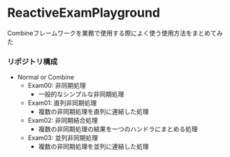 # ReactiveExamPlayground

Combineフレームワークを業務で使用する際によく使う使用方法をまとめてみた

### リポジトリ構成
- Normal or Combine
  - Exam00: 非同期処理
    - 一般的なシンプルな非同期処理
  - Exam01: 直列非同期処理
    - 複数の非同期処理を直列に連結した処理
  - Exam02: 非同期結合処理
    - 複数の非同期処理の結果を一つのハンドラにまとめる処理
  - Exam03: 並列非同期処理
    - 複数の非同期処理を並列に連結した処理
